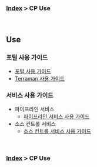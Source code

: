 ### [Index](https://github.com/K-PaaS/container-platform/blob/master/README.md) > CP Use

<br>

## Use

### 포털 사용 가이드
+ [포털 사용 가이드](portal/cp-portal-use-guide.md)
+ [Terraman 사용 가이드](terraman/cp-terraman-guide.md)

### 서비스 사용 가이드
- 파이프라인 서비스
  + [파이프라인 서비스 사용 가이드](pipeline/cp-pipeline-use-guide.md)
- 소스 컨트롤 서비스
  + [소스 컨트롤 서비스 사용 가이드](source-control/cp-source-control-use-guide.md)

<br>

### [Index](https://github.com/K-PaaS/container-platform/blob/master/README.md) > CP Use